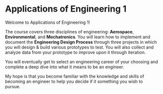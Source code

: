 # Applications of Engineering 1

Welcome to Applications of Engineering 1!

The course covers three disciplines of engineering: **Aerospace**, **Environmental**, and **Mechatronics**. 
You will learn how to implement and document the **Engineering Design Process** through three projects in which you will design & build various prototypes to test. You will also collect and analyze data from your prototype to improve upon it through iteration. 

You will eventually get to select an engineering career of your choosing and complete a deep dive into what it means to be an engineer. 

My hope is that you become familiar with the knowledge and skills of becoming an engineer to help you decide if it something you wish to pursue. 

```{tableofcontents}
```
